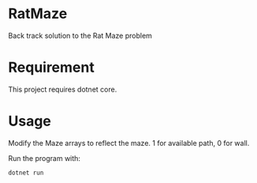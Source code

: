 # RatMaze
Back track solution to the Rat Maze problem

# Requirement
This project requires dotnet core.

# Usage
Modify the Maze arrays to reflect the maze. 1 for available path, 0 for wall.

Run the program with:

`dotnet run`